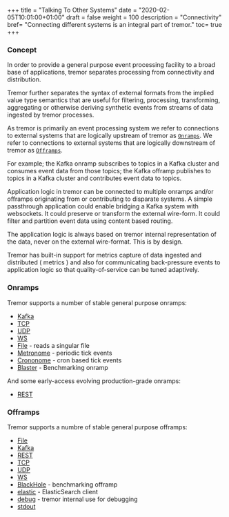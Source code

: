 +++
title = "Talking To Other Systems"
date = "2020-02-05T10:01:00+01:00"
draft = false
weight = 100
description = "Connectivity"
bref= "Connecting different systems is an integral part of tremor."
toc= true
+++

### Concept

In order to provide a general purpose event processing facility to a broad base
of applications, tremor separates processing from connectivity and distribution.

Tremor further separates the syntax of external formats from the implied value type
semantics that are useful for filtering, processing, transforming, aggregating or
otherwise deriving synthetic events from streams of data ingested by tremor processes.

As tremor is primarily an event processing system we refer to connections to external
systems that are logically upstream of tremor as [`Onramps`](#h-onramps). We refer to connections
to external systems that are logically downstream of tremor as [`Offramps`](#h-offramps).

For example; the Kafka onramp subscribes to topics in a Kafka cluster and consumes event data
from those topics; the Kafka offramp publishes to topics in a Kafka cluster and contributes
event data to topics.

Application logic in tremor can be connected to multiple onramps and/or offramps originating from
or contributing to disparate systems. A simple passthrough application could enable bridging a
Kafka system with websockets. It could preserve or transform the external wire-form. It could
filter and partition event data using content based routing.

The application logic is always based on tremor internal representation of the data, never on
the external wire-format. This is by design.

Tremor has built-in support for metrics capture of data ingested and distributed ( metrics ) and
also for communicating back-pressure events to application logic so that quality-of-service can
be tuned adaptively.

### Onramps

Tremor supports a number of stable general purpose onramps:

* [Kafka](https://docs.tremor.rs/artefacts/onramps/#kafka)
* [TCP](https://docs.tremor.rs/artefacts/onramps/#TCP)
* [UDP](https://docs.tremor.rs/artefacts/onramps/#udp)
* [WS](https://docs.tremor.rs/artefacts/onramps/#WS)
* [File](https://docs.tremor.rs/artefacts/onramps/#File) - reads a singular file
* [Metronome](https://docs.tremor.rs/artefacts/onramps/#metronome) - periodic tick events
* [Crononome](https://docs.tremor.rs/artefacts/onramps/#crononome) - cron based tick events
* [Blaster](https://docs.tremor.rs/artefacts/onramps/#blaster) - Benchmarking onramp

And some early-access evolving production-grade onramps:

* [REST](https://docs.tremor.rs/artefacts/onramps/#REST)

### Offramps

Tremor supports a numbre of stable general purpose offramps:

* [File](https://docs.tremor.rs/artefacts/offramps/#File)
* [Kafka](https://docs.tremor.rs/artefacts/offramps/#Kafka)
* [REST](https://docs.tremor.rs/artefacts/offramps/#REST)
* [TCP](https://docs.tremor.rs/artefacts/offramps/#TCP)
* [UDP](https://docs.tremor.rs/artefacts/offramps/#UDP)
* [WS](https://docs.tremor.rs/artefacts/offramps/#WS)
* [BlackHole](https://docs.tremor.rs/artefacts/offramps/#REST) - benchmarking offramp
* [elastic](https://docs.tremor.rs/artefacts/offramps/#elastic) - ElasticSearch client
* [debug](https://docs.tremor.rs/artefacts/offramps/#REST) - tremor internal use for debugging
* [stdout](https://docs.tremor.rs/artefacts/offramps/#stdout)
